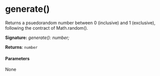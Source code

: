 # generate()

Returns a psuedorandom number between 0 (inclusive) and 1 (exclusive), following the contract of Math.random().

**Signature:** _generate(): number;_

**Returns**: `number`



#### Parameters
None

